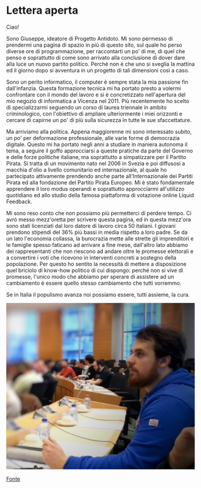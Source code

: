 # Lettera aperta

Ciao!

Sono Giuseppe, ideatore di Progetto Antidoto. Mi sono permesso di prendermi una pagina di spazio in più di questo sito, sul quale ho perso diverse ore di programmazione, per raccontarti un po' di me, di quel che penso e soprattutto di come sono arrivato alla conclusione di dover dare alla luce un nuovo partito politico. Perché non è che uno si sveglia la mattina ed il giorno dopo si avventura in un progetto di tali dimensioni così a caso.

Sono un perito informatico, il computer è sempre stata la mia passione fin dall'infanzia. Questa formazione tecnica mi ha portato presto a volermi confrontare con il mondo del lavoro e si è concretizzato nell'apertura del mio negozio di informatica a Vicenza nel 2011. Più recentemente ho scelto di specializzarmi seguendo un corso di laurea triennale in ambito criminologico, con l'obiettivo di ampliare ulteriormente i miei orizzonti e cercare di capirne un po' di più sulla sicurezza in tutte le sue sfaccettature.

Ma arriviamo alla politica. Appena maggiorenne mi sono interessato subito, un po' per deformazione professionale, alle varie forme di democrazia digitale. Questo mi ha portato negli anni a studiare in maniera autonoma il tema, a seguire il goffo approcciarsi a queste pratiche da parte del Governo e delle forze politiche italiane, ma soprattutto a simpatizzare per il Partito Pirata. Si tratta di un movimento nato nel 2006 in Svezia e poi diffusosi a macchia d'olio a livello comunitario ed internazionale, al quale ho partecipato attivamente prendendo anche parte all'Internazionale dei Partiti Pirata ed alla fondazione del Partito Pirata Europeo. Mi è stato fondamentale apprendere il loro modus operandi e soprattutto approcciarmi all'utilizzo quotidiano ed allo studio della famosa piattaforma di votazione online Liquid Feedback.

Mi sono reso conto che non possiamo più permetterci di perdere tempo. Ci avrò messo mezz'oretta per scrivere questa pagina, ed in questa mezz'ora sono stati licenziati dal loro datore di lavoro circa 50 italiani. I giovani prendono stipendi del 36% più bassi in media rispetto a loro padre. Se da un lato l'economia collassa, la burocrazia mette alle strette gli imprenditori e le famiglie spesso faticano ad arrivare a fine mese, dall'altro lato abbiamo dei rappresentanti che non riescono ad andare oltre le promesse elettorali e a convertire i voti che ricevono in interventi concreti a sostegno della popolazione. Per questo ho sentito la necessità di mettere a disposizione quel briciolo di know-how politico di cui dispongo: perché non si vive di promesse, l'unico modo che abbiamo per sperare di assistere ad un cambiamento è essere quello stesso cambiamento che tutti vorremmo.

Se in Italia il populismo avanza noi possiamo essere, tutti assieme, la cura.

![Giuseppe Cossalter](https://github.com/progettoAntidoto/documenti/blob/master/gc.jpg?raw=true)

[Fonte](https://www.progettoantidoto.it/page.php?p=gc)
